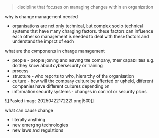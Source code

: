 >discipline that focuses on managing changes within an organization

why is change management needed
- organisations are not only technical, but complex socio-technical systems that have many changing factors. these factors can influence each other so management is needed to deal with these factors and understand the impact of each

what are the components in change management 
- people - people joining and leaving the company, their capabilities e.g. do they know about cybersecurity or training 
- process 
- structure - who reports to who, hierarchy of the organisation 
- culture - how will the company culture be affected or upheld, different companies have different cultures depending on
- information security systems - changes in control or security plans

![[Pasted image 20250422172221.png|500]]

what can cause change
- literally anything
- new emerging technologies 
- new laws and regulations 